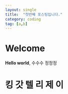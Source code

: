 ```yaml
---
layout: single
title:  "첫번째 포스팅입니다."
category: coding
tag: [a,b]
---
```


# Welcome

**Hello world**, 
수수수
정정정

# 킹 갓 텔 리 제 이 